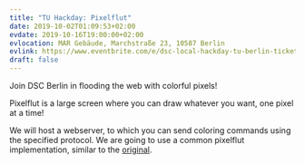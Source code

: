 ```yaml
---
title: "TU Hackday: Pixelflut"
date: 2019-10-02T01:09:53+02:00
evdate: 2019-10-16T19:00:00+02:00
evlocation: MAR Gebäude, Marchstraße 23, 10587 Berlin
evlink: https://www.eventbrite.com/e/dsc-local-hackday-tu-berlin-tickets-74812324677?ref=elink
draft: false
---
```


Join DSC Berlin in flooding the web with colorful pixels! 

<!--more-->

Pixelflut is a large screen where you can draw whatever you want, one pixel at a
time!

We will host a webserver, to which you can send coloring commands using the
specified protocol. We are going to use a common pixelflut implementation,
similar to the [original](https://cccgoe.de/wiki/Pixelflut).


